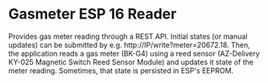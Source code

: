 # Gasmeter ESP 16 Reader

Provides gas meter reading through a REST API. Initial states (or manual updates) can be submitted 
by e.g. http://IP/write?meter=20672.18. Then, the application reads a gas meter (BK-G4) using a 
reed sensor (AZ-Delivery KY-025 Magnetic Switch Reed Sensor Module) and updates it state of the 
meter reading. Sometimes, that state is persisted in ESP's 
EEPROM.
